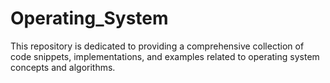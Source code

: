 # Operating_System
This repository is dedicated to providing a comprehensive collection of code snippets, implementations, and examples related to operating system concepts and algorithms.
